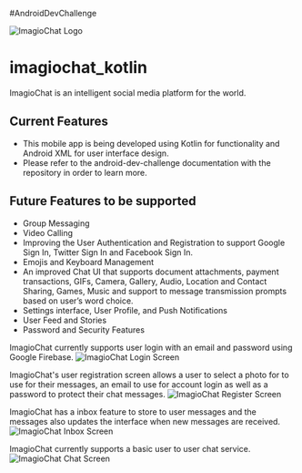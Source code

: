#AndroidDevChallenge

![ImagioChat Logo](https://github.com/GenieCloud/imagiochat_kotlin/blob/master/imagiochat_logo_mdpi.png)

# imagiochat_kotlin
ImagioChat is an intelligent social media platform for the world.
## Current Features
* This mobile app is being developed using Kotlin for functionality and Android XML for user interface design.
* Please refer to the android-dev-challenge documentation with the repository in order to learn more.
## Future Features to be supported
* Group Messaging
* Video Calling
* Improving the User Authentication and Registration to support Google Sign In, Twitter Sign In
and Facebook Sign In.
* Emojis and Keyboard Management
* An improved Chat UI that supports document attachments, payment transactions, GIFs, Camera,
Gallery, Audio, Location and Contact Sharing, Games, Music and support to message
transmission prompts based on user’s word choice.
* Settings interface, User Profile, and Push Notifications
* User Feed and Stories
* Password and Security Features

ImagioChat currently supports user login with an email and password using Google Firebase.
![ImagioChat Login Screen](https://github.com/GenieCloud/imagiochat_kotlin/blob/master/imagiochat-signin-screen.png)

ImagioChat's user registration screen allows a user to select a photo for to use for their messages, an email to use for account login as well as a password to protect their chat messages.
![ImagioChat Register Screen](https://github.com/GenieCloud/imagiochat_kotlin/blob/master/imagiochat-register-screen.png)

ImagioChat has a inbox feature to store to user messages and the messages also updates the interface when new messages are received.
![ImagioChat Inbox Screen](https://github.com/GenieCloud/imagiochat_kotlin/blob/master/imagiochat-message-inbox-screen.png)

ImagioChat currently supports a basic user to user chat service.
![ImagioChat Chat Screen](https://github.com/GenieCloud/imagiochat_kotlin/blob/master/imagiochat-chat-screen.png)
